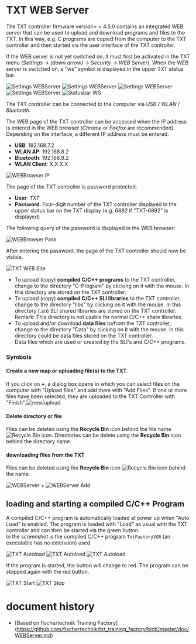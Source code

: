 # TXT WEB Server
The TXT controller firmware version> = 4.5.0 contains an integrated WEB server that can be used to upload and download programs and files to the TXT. In this way, e.g. C programs are copied from the computer to the TXT controller and then started via the user interface of the TXT controller.

If the WEB server is not yet switched on, it must first be activated in the TXT menu (*Settings* -> *(down arrow)* -> *Security* -> *WEB Server*). When the WEB server is switched on, a "ws" symbol is displayed in the upper TXT status bar.

![Settings WEBServer](./docs/webserver/Settings_WEBServer0.png) ![Settings WEBServer](./docs/webserver/Settings_WEBServer1.png) ![Settings WEBServer](./docs/webserver/Settings_WEBServer2.png) ![Settings WEBServer](./docs/webserver/Settings_WEBServer_Off.png) ![Statusbar WS](./docs/webserver/Settings_WEBServer_On.png)

The TXT controller can be connected to the computer via *USB* / *WLAN* / *Bluetooth*.

The WEB page of the TXT controller can be accessed when the IP address is entered in the WEB browser (*Chrome* or *Firefox* are recommended). Depending on the interface, a different IP address must be entered.

* **USB**: 192.168.7.2
* **WLAN AP**: 192.168.8.2
* **Bluetooth**: 192.168.9.2
* **WLAN Client**: X.X.X.X

![WEBBrowser IP](./docs/webserver/WEBBrowser_IP.png)

The page of the TXT controller is password protected.

* **User**: *TXT*
* **Password**: Four-digit number of the TXT controller displayed in the upper status bar on the TXT display (e.g. *6892* if "TXT-6892" is displayed)

The following query of the password is displayed in the WEB browser:

![WEBBrowser Pass](./docs/webserver/WEBBrowser_Pass.png)

After entering the password, the page of the TXT controller should now be visible.

![TXT WEB Site](./docs/webserver/TXT_WEB_Site_2.png)

- To upload (copy) **compiled C/C++ programs** to the TXT controller, change to the directory "C-Program" by clicking on it with the mouse. In this directory  are stored on the TXT controller.
- To upload (copy) **compiled C/C++ SLI libraries** to the TXT controller, change to the directory "libs" by clicking on it with the mouse. In this directory (.so) SLI shared libraries are stored on the TXT controller. <br/> Remark: This directory is not usable for normal C/C++ share libraries.
- To upload  and/or download **data files**  to/from the TXT controller, change to the directory "Data" by clicking on it with the mouse. In this directory could be data files stored on the TXT controller. <br/>Data files which are used or created by the SLI's and C/C++ programs. 
### Symbols
#### Create a new map or uploading file(s) to the TXT.
   If you click on **+**, a dialog box opens in which you can select files on the computer with "Upload files" and add them with "Add Files". If one or more files have been selected, they are uploaded to the TXT Controller with "Finish".![**new/upload** ](./docs/webserver/TXT_WEB_Site_new.png)
####  Delete directory or file
 Files can be deleted using the **Recycle Bin** icon behind the file name  ![**Recycle Bin** ](./docs/webserver/TXT_WEB_Site_trash.png) icon. Directories can be delete using the **Recycle Bin** icon behind the directory name.
#### downloading files from the TXT 
  Files can be deleted using the **Recycle Bin** icon  ![**Recycle Bin** ](./docs/webserver/TXT_WEB_Site_download.png) icon behind the name.
 
  
![WEBServer +](./docs/webserver/WEBServer_p.png) ![WEBServer Add](./docs/webserver/WEBServer_Add.png) 

## loading and starting a compiled C/C++ Program 

A compiled C/C++ program is automatically loaded at power up when "Auto Load" is enabled. The program is loaded with "Load" as usual with the TXT controller and can then be started via the green button.<br/>
In the screenshot is the compiled C/C++ program `TxtFactoryVGR` (an executable has no extension) used.

![TXT Autoload](./docs/webserver/TXT_Autoload0.png)
![TXT Autoload](./docs/webserver/TXT_Autoload1.png)
![TXT Autoload](./docs/webserver/TXT_Autoload2.png)

If the program is started, the button will change to red. The program can be stopped again with the red button.

![TXT Start](./docs/webserver/TXT_Start.png) ![TXT Stop](./docs/webserver/TXT_Stop.png)


# document history <a id="history"></a>
-  [Based on fischertechnik Training Factory] (https://github.com/fischertechnik/txt_training_factory/blob/master/doc/WEBServer.md)<br/>
  